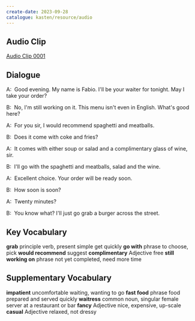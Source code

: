 ```yaml
---
create-date: 2023-09-28
catalogue: kasten/resource/audio
---
```


## Audio Clip
[Audio Clip 0001](https://archive.org/download/englishpod_all/englishpod_0001dg.mp3)

## Dialogue
A:  Good evening. My name is Fabio. I'll be your waiter for tonight. May I take your order?

B:  No, I'm still working on it. This menu isn't even in English. What's good here?

A:  For you sir, I would recommend  spaghetti and meatballs.

B:  Does it come with coke and fries?

A:  It comes with either soup or salad and a complimentary glass of wine, sir.

B:  I'll go with the spaghetti and meatballs, salad and the wine.

A:  Excellent choice. Your order will be ready soon.

B:  How soon is soon?

A:  Twenty minutes?

B:  You know what? I'll just go grab a burger across the street.

## Key Vocabulary
**grab**               principle verb, present simple   get quickly
**go with**            phrase                           to choose, pick
**would recommend**                                     suggest
**complimentary**      Adjective                        free
**still working on**   phrase                           not yet completed, need more time

## Supplementary Vocabulary
**impatient**                           uncomfortable waiting, wanting to go
**fast food**   phrase                  food prepared and served quickly
**waitress**    common noun, singular   female server at a restaurant or bar
**fancy**       Adjective               nice, expensive, up-scale
**casual**      Adjective               relaxed, not dressy
